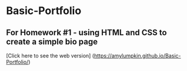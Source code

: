 # Basic-Portfolio

## For Homework #1 - using HTML and CSS to create a simple bio page

[Click here to see the web version] (https://amylumpkin.github.io/Basic-Portfolio/)
